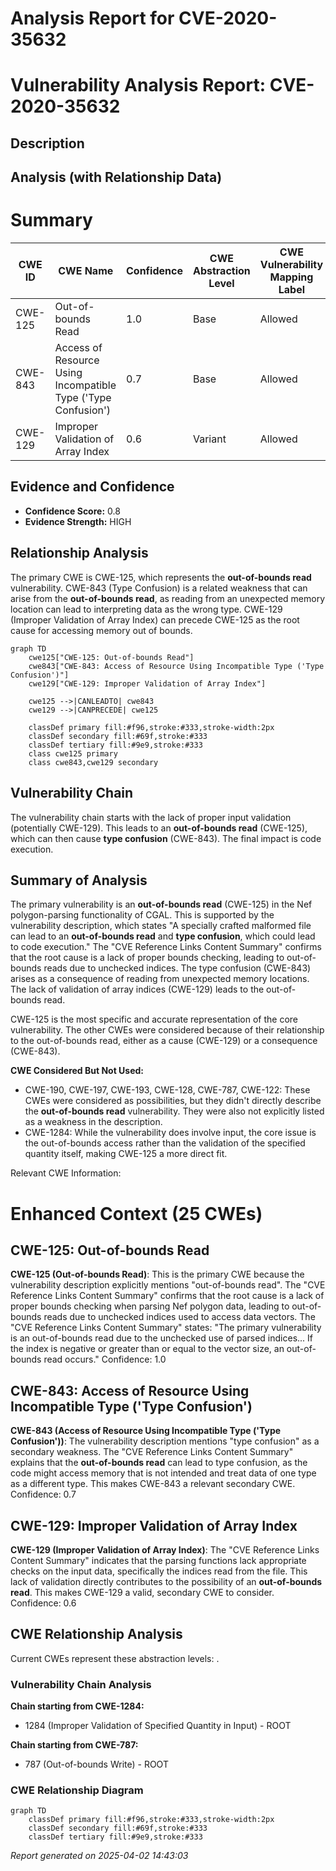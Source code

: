 # Analysis Report for CVE-2020-35632

# Vulnerability Analysis Report: CVE-2020-35632

## Description



## Analysis (with Relationship Data)

# Summary
| CWE ID | CWE Name | Confidence | CWE Abstraction Level | CWE Vulnerability Mapping Label | CWE-Vulnerability Mapping Notes |
|---|---|---|---|---|---|
| CWE-125 | Out-of-bounds Read | 1.0 | Base | Allowed | Primary CWE |
| CWE-843 | Access of Resource Using Incompatible Type ('Type Confusion') | 0.7 | Base | Allowed | Secondary CWE |
| CWE-129 | Improper Validation of Array Index | 0.6 | Variant | Allowed | Secondary CWE |

## Evidence and Confidence

*   **Confidence Score:** 0.8
*   **Evidence Strength:** HIGH

## Relationship Analysis
The primary CWE is CWE-125, which represents the **out-of-bounds read** vulnerability. CWE-843 (Type Confusion) is a related weakness that can arise from the **out-of-bounds read**, as reading from an unexpected memory location can lead to interpreting data as the wrong type. CWE-129 (Improper Validation of Array Index) can precede CWE-125 as the root cause for accessing memory out of bounds.

```mermaid
graph TD
    cwe125["CWE-125: Out-of-bounds Read"]
    cwe843["CWE-843: Access of Resource Using Incompatible Type ('Type Confusion')"]
    cwe129["CWE-129: Improper Validation of Array Index"]
    
    cwe125 -->|CANLEADTO| cwe843
    cwe129 -->|CANPRECEDE| cwe125
    
    classDef primary fill:#f96,stroke:#333,stroke-width:2px
    classDef secondary fill:#69f,stroke:#333
    classDef tertiary fill:#9e9,stroke:#333
    class cwe125 primary
    class cwe843,cwe129 secondary
```

## Vulnerability Chain
The vulnerability chain starts with the lack of proper input validation (potentially CWE-129). This leads to an **out-of-bounds read** (CWE-125), which can then cause **type confusion** (CWE-843). The final impact is code execution.

## Summary of Analysis
The primary vulnerability is an **out-of-bounds read** (CWE-125) in the Nef polygon-parsing functionality of CGAL. This is supported by the vulnerability description, which states "A specially crafted malformed file can lead to an **out-of-bounds read** and **type confusion**, which could lead to code execution." The "CVE Reference Links Content Summary" confirms that the root cause is a lack of proper bounds checking, leading to out-of-bounds reads due to unchecked indices. The type confusion (CWE-843) arises as a consequence of reading from unexpected memory locations. The lack of validation of array indices (CWE-129) leads to the out-of-bounds read.

CWE-125 is the most specific and accurate representation of the core vulnerability. The other CWEs were considered because of their relationship to the out-of-bounds read, either as a cause (CWE-129) or a consequence (CWE-843).

**CWE Considered But Not Used:**

*   CWE-190, CWE-197, CWE-193, CWE-128, CWE-787, CWE-122: These CWEs were considered as possibilities, but they didn't directly describe the **out-of-bounds read** vulnerability. They were also not explicitly listed as a weakness in the description.
*   CWE-1284: While the vulnerability does involve input, the core issue is the out-of-bounds access rather than the validation of the specified quantity itself, making CWE-125 a more direct fit.

Relevant CWE Information:

# Enhanced Context (25 CWEs)

## CWE-125: Out-of-bounds Read
**CWE-125 (Out-of-bounds Read)**: This is the primary CWE because the vulnerability description explicitly mentions "out-of-bounds read". The "CVE Reference Links Content Summary" confirms that the root cause is a lack of proper bounds checking when parsing Nef polygon data, leading to out-of-bounds reads due to unchecked indices used to access data vectors. The "CVE Reference Links Content Summary" states: "The primary vulnerability is an out-of-bounds read due to the unchecked use of parsed indices... If the index is negative or greater than or equal to the vector size, an out-of-bounds read occurs." Confidence: 1.0

## CWE-843: Access of Resource Using Incompatible Type ('Type Confusion')
**CWE-843 (Access of Resource Using Incompatible Type ('Type Confusion'))**: The vulnerability description mentions "type confusion" as a secondary weakness. The "CVE Reference Links Content Summary" explains that the **out-of-bounds read** can lead to type confusion, as the code might access memory that is not intended and treat data of one type as a different type. This makes CWE-843 a relevant secondary CWE. Confidence: 0.7

## CWE-129: Improper Validation of Array Index
**CWE-129 (Improper Validation of Array Index)**: The "CVE Reference Links Content Summary" indicates that the parsing functions lack appropriate checks on the input data, specifically the indices read from the file. This lack of validation directly contributes to the possibility of an **out-of-bounds read**. This makes CWE-129 a valid, secondary CWE to consider. Confidence: 0.6


## CWE Relationship Analysis

Current CWEs represent these abstraction levels: .


### Vulnerability Chain Analysis

**Chain starting from CWE-1284:**
- 1284 (Improper Validation of Specified Quantity in Input) - ROOT


**Chain starting from CWE-787:**
- 787 (Out-of-bounds Write) - ROOT



### CWE Relationship Diagram

```mermaid
graph TD
    classDef primary fill:#f96,stroke:#333,stroke-width:2px
    classDef secondary fill:#69f,stroke:#333
    classDef tertiary fill:#9e9,stroke:#333
```



*Report generated on 2025-04-02 14:43:03*
